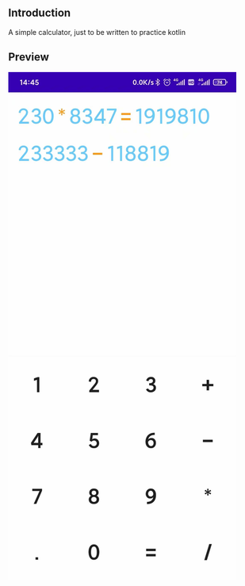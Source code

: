 ## Introduction

A simple calculator, just to be written to practice kotlin

## Preview

![preview](docs/preview.png)